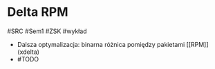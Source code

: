 # Delta RPM
#SRC #Sem1 #ZSK #wykład 

- Dalsza optymalizacja: binarna różnica pomiędzy pakietami [[RPM]] (xdelta)
- #TODO